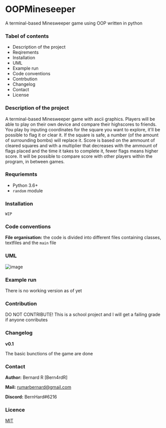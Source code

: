 # OOPMineseeper
A terminal-based Minesweeper game using OOP written in python

### Tabel of contents
- Description of the project
- Reqirements
- Installation
- UML
- Example run
- Code conventions
- Contrbution
- Changelog
- Contact
- License

### Description of the project
A terminal-based Minesweeper game with ascii graphics.  Players will be able to play on their own device and compare their highscores to friends.  You play by inputing coordinates for the square you want to explore, it'll be possible to flag it or clear it.  If the square is safe, a number (of the amount of surrounding bombs) will replace it.  Score is based on the ammount of cleared squares and with a multiplier that decreases with the ammount of flags placed and the time it takes to complete it, fewer flags means higher score.  It will be possible to compare score with other players within the program, in between games.

### Requriemnts
- Python 3.6+
- `random` module

### Installation
`WIP`

### Code conventions
**File organisation:**  the code is divided into different files containing classes, textfiles and the `main` file

### UML
![image](https://user-images.githubusercontent.com/96416409/160346006-425b8ca1-9644-40a6-bb15-a75e0a926dc7.png)


### Example run
There is no working version as of yet

### Contribution
DO NOT CONTRIBUTE!
This is a school project and I will get a failing grade if anyone conributes

### Changelog
**v0.1**

The basic bunctions of the game are done

### Contact
**Author:**  Bernard R [Bern4rdR]

**Mail:**  [rumarbernard@gmail.com](mailto:rumarbernard@gmail.com)

**Discord:**  BernHard#6216

### Licence
[MIT](https://choosealicense.com/licenses/mit/)
